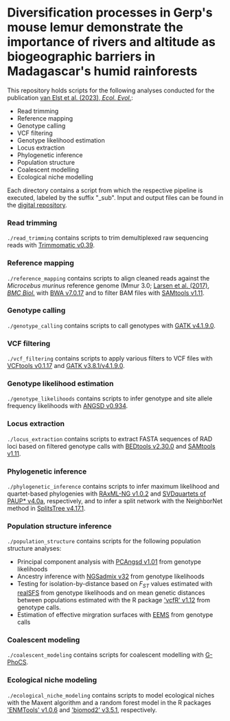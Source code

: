 # Diversification processes in Gerp's mouse lemur demonstrate the importance of rivers and altitude as biogeographic barriers in Madagascar's humid rainforests

This repository holds scripts for the following analyses conducted for the publication [van Elst et al. (2023), *Ecol. Evol.*](https://doi.org/10.1002/ece3.10254):
- Read trimming
- Reference mapping
- Genotype calling
- VCF filtering
- Genotype likelihood estimation
- Locus extraction
- Phylogenetic inference
- Population structure
- Coalescent modelling
- Ecological niche modelling

Each directory contains a script from which the respective pipeline is executed, labeled by the suffix "_sub". Input and output files can be found in the [digital repository](https://doi.org/10.5281/zenodo.7331038). 

### Read trimming
`./read_trimming` contains scripts to trim demultiplexed raw sequencing reads with [Trimmomatic v0.39](https://github.com/usadellab/Trimmomatic). 

### Reference mapping
`./reference_mapping` contains scripts to align cleaned reads against the *Microcebus murinus* reference genome (Mmur 3.0; [Larsen et al. (2017), *BMC Biol.*](https://doi.org/10.1186/s12915-017-0439-6) with [BWA v7.0.17](https://github.com/lh3/bwa) and to filter BAM files with [SAMtools v1.11](http://www.htslib.org/).

### Genotype calling
`./genotype_calling` contains scripts to call genotypes with [GATK v4.1.9.0](https://gatk.broadinstitute.org/hc/en-us).

### VCF filtering
`./vcf_filtering` contains scripts to apply various filters to VCF files with [VCFtools v0.1.17](https://vcftools.github.io/index.html) and [GATK v3.8.1/v4.1.9.0](https://gatk.broadinstitute.org/hc/en-us).

### Genotype likelihood estimation
`./genotype_likelihoods` contains scripts to infer genotype and site allele frequency likelihoods with [ANGSD v0.934](http://www.popgen.dk/angsd/index.php/ANGSD).

### Locus extraction
`./locus_extraction` contains scripts to extract FASTA sequences of RAD loci based on filtered genotype calls with [BEDtools v2.30.0](https://bedtools.readthedocs.io/en/latest/) and [SAMtools v1.11](http://www.htslib.org/).

### Phylogenetic inference
`./phylogenetic_inference` contains scripts to infer maximum likelihood and quartet-based phylogenies with [RAxML-NG v1.0.2](https://github.com/amkozlov/raxml-ng) and [SVDquartets of PAUP* v4.0a](https://paup.phylosolutions.com/), respectively, and to infer a split network with the NeighborNet method in [SplitsTree v4.17.1](https://uni-tuebingen.de/fakultaeten/mathematisch-naturwissenschaftliche-fakultaet/fachbereiche/informatik/lehrstuehle/algorithms-in-bioinformatics/software/splitstree/).

### Population structure inference
`./population_structure` contains scripts for the following population structure analyses:
- Principal component analysis with [PCAngsd v1.01](https://github.com/Rosemeis/pcangsd) from genotype likelihoods
- Ancestry inference with [NGSadmix v32](http://www.popgen.dk/software/index.php/NgsAdmix) from genotype likelihoods
- Testing for isolation-by-distance based on *F<sub>ST</sub>* values estimated with [realSFS](http://www.popgen.dk/angsd/index.php/RealSFS) from genotype likelihoods and on mean genetic distances between populations estimated with the R package ['vcfR' v1.12](https://github.com/knausb/vcfR) from genotype calls.
- Estimation of effective mirgration surfaces with [EEMS](https://github.com/dipetkov/eems) from genotype calls

### Coalescent modeling
`./coalescent_modeling` contains scripts for coalescent modelling with [G-PhoCS](http://compgen.cshl.edu/GPhoCS/).

### Ecological niche modeling
`./ecological_niche_modeling` contains scripts to model ecological niches with the Maxent algorithm and a random forest model in the R packages ['ENMTools' v1.0.6](https://github.com/danlwarren/ENMTools) and ['biomod2' v3.5.1](https://biomodhub.github.io/biomod2/), respectively.
